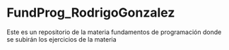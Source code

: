 # FundProg_RodrigoGonzalez
Este es un repositorio de la materia fundamentos de programación donde se subirán los ejercicios de la materia
